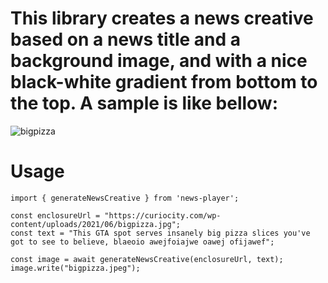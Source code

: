 # This library creates a news creative based on a news title and a background image, and with a nice black-white gradient from bottom to the top. A sample is like bellow:

![bigpizza](https://i.imgur.com/l0ai7PO.jpeg)

# Usage

    import { generateNewsCreative } from 'news-player';

    const enclosureUrl = "https://curiocity.com/wp-content/uploads/2021/06/bigpizza.jpg";
    const text = "This GTA spot serves insanely big pizza slices you've got to see to believe, blaeoio awejfoiajwe oawej ofijawef";

    const image = await generateNewsCreative(enclosureUrl, text);
    image.write("bigpizza.jpeg");

